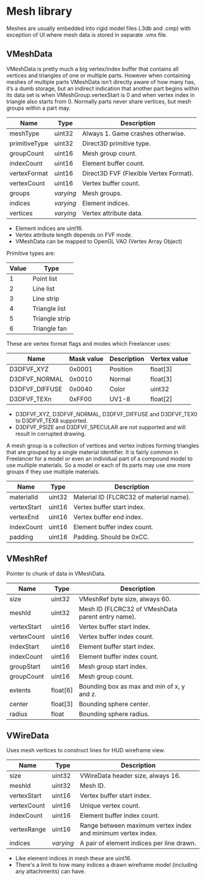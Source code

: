 # Mesh library

Meshes are usually embedded into rigid model files (.3db and .cmp) with exception of UI where mesh data is stored in separate .vms file.

## VMeshData

VMeshData is pretty much a big vertex/index buffer that contains all vertices and triangles of one or multiple parts. However when containing meshes of multiple parts VMeshData isn’t directly aware of how many has, it’s a dumb storage, but an indirect indication that another part begins within its data set is when VMeshGroup.vertexStart is 0 and when vertex index in triangle also starts from 0. Normally parts never share vertices, but mesh groups within a part may.

| Name          | Type      | Description                            |
| ------------- | --------- | -------------------------------------- |
| meshType      | uint32    | Always 1. Game crashes otherwise.      |
| primitiveType | uint32    | Direct3D primitive type.               |
| groupCount    | uint16    | Mesh group count.                      |
| indexCount    | uint16    | Element buffer count.                  |
| vertexFormat  | uint16    | Direct3D FVF (Flexible Vertex Format). |
| vertexCount   | uint16    | Vertex buffer count.                   |
| groups        | *varying* | Mesh groups.                           |
| indices       | *varying* | Element indices.                       |
| vertices      | *varying* | Vertex attribute data.                 |

* Element indices are uint16.
* Vertex attribute length depends on FVF mode.
* VMeshData can be mapped to OpenGL VAO (Vertex Array Object)

Primitive types are:

| Value | Type           |
| ----- | -------------- |
| 1     | Point list     |
| 2     | Line list      |
| 3     | Line strip     |
| 4     | Triangle list  |
| 5     | Triangle strip |
| 6     | Triangle fan   |

These are vertex format flags and modes which Freelancer uses:

| Name           | Mask value | Description | Vertex value |
| -------------- | ---------- | ----------- | ------------ |
| D3DFVF_XYZ     | 0x0001     | Position    | float[3]     |
| D3DFVF_NORMAL  | 0x0010     | Normal      | float[3]     |
| D3DFVF_DIFFUSE | 0x0040     | Color       | uint32       |
| D3DFVF_TEXn    | 0xFF00     | UV1-8       | float[2]     |

* D3DFVF_XYZ, D3DFVF_NORMAL, D3DFVF_DIFFUSE and D3DFVF_TEX0 to D3DFVF_TEX8 supported.
* D3DFVF_PSIZE and D3DFVF_SPECULAR are not supported and will result in corrupted drawing.

A mesh group is a collection of vertices and vertex indices forming triangles that are grouped by a single material identifier. It is fairly common in Freelancer for a model or even an individual part of a compound model to use multiple materials. So a model or each of its parts may use one more groups if they use multiple materials.

| Name        | Type   | Description                             |
| ----------- | ------ | --------------------------------------- |
| materialId  | uint32 | Material ID (FLCRC32 of material name). |
| vertexStart | uint16 | Vertex buffer start index.              |
| vertexEnd   | uint16 | Vertex buffer end index.                |
| indexCount  | uint16 | Element buffer index count.             |
| padding     | uint16 | Padding. Should be 0xCC.                |

## VMeshRef

Pointer to chunk of data in VMeshData.

| Name        | Type     | Description                                       |
| ----------- | -------- | ------------------------------------------------- |
| size        | uint32   | VMeshRef byte size, always 60.                    |
| meshId      | uint32   | Mesh ID (FLCRC32 of VMeshData parent entry name). |
| vertexStart | uint16   | Vertex buffer start index.                        |
| vertexCount | uint16   | Vertex buffer index count.                        |
| indexStart  | uint16   | Element buffer start index.                       |
| indexCount  | uint16   | Element buffer index count.                       |
| groupStart  | uint16   | Mesh group start index.                           |
| groupCount  | uint16   | Mesh group count.                                 |
| extents     | float[6] | Bounding box as max and min of x, y and z.        |
| center      | float[3] | Bounding sphere center.                           |
| radius      | float    | Bounding sphere radius.                           |

## VWireData

Uses mesh vertices to construct lines for HUD wireframe view.

| Name        | Type      | Description                                                  |
| ----------- | --------- | ------------------------------------------------------------ |
| size        | uint32    | VWireData header size, always 16.                            |
| meshId      | uint32    | Mesh ID.                                                     |
| vertexStart | uint16    | Vertex buffer start index.                                   |
| vertexCount | uint16    | Unique vertex count.                                         |
| indexCount  | uint16    | Element buffer index count.                                  |
| vertexRange | uint16    | Range between maximum vertex index and minimum vertex index. |
| indices     | *varying* | A pair of element indices per line drawn.                    |

* Like element indices in mesh these are uint16.
* There's a limit to how many indices a drawn wireframe model (including any attachments) can have.